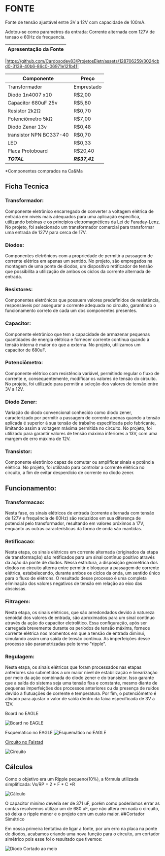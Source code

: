 # FONTE
Fonte de tensão ajustável entre 3V a 12V com capacidade de 100mA.

Adotou-se como parametros da entrada: Corrente alternada com 127V de tensao e 60Hz de frequencia.


| Apresentação da Fonte |
| --- |

|https://github.com/Cardosodev83/ProjetosEletr/assets/128706259/3024cbd0-3139-40b6-86c0-06971e121b41|




| Componente | Preço |
| --- | --- |
| Transformador | Emprestado|
| Diodo 1n4007 x10 | R$2,00|
| Capacitor 680uF 25v | R$5,80 |
| Resistor 2k2Ω | R$0,70 |
| Potenciômetro 5kΩ | R$7,00 |
| Diodo Zener 13v | R$0,48 |
| transistor NPN BC337-40 | R$0,70 |
| LED | R$0,33 |
| Placa Protoboard | R$20,40|
| ***TOTAL*** | ***R$37,41*** |

*Componentes comprados na Ca&Ma 

## Ficha Tecnica
### Transformador: 
Componente eletrônico encarregado de converter a voltagem elétrica de entrada em níveis mais adequados para uma aplicação específica, utilizando bobinas e os princípios eletromagnéticos da Lei de Faraday-Lenz. No projeto, foi selecionado um transformador comercial para transformar uma entrada de 127V para cerca de 17V.
### Diodos:
Componentes eletrônicos com a propriedade de permitir a passagem de corrente elétrica em apenas um sentido. No projeto, são empregados na montagem de uma ponte de diodos, um dispositivo retificador de tensão que possibilita a utilização de ambos os ciclos da corrente alternada de entrada.
### Resistores:
Componentes eletrônicos que possuem valores predefinidos de resistência, responsáveis por assegurar a corrente adequada no circuito, garantindo o funcionamento correto de cada um dos componentes presentes.
### Capacitor:
Componente eletrônico que tem a capacidade de armazenar pequenas quantidades de energia elétrica e fornecer corrente contínua quando a tensão interna é maior do que a externa. No projeto, utilizamos um capacitor de 680uF.
### Potenciômetro:
Componente elétrico com resistência variável, permitindo regular o fluxo de corrente e, consequentemente, modificar os valores de tensão do circuito. No projeto, foi utilizado para permitir a seleção dos valores de tensão entre 3V a 12V.
### Diodo Zener:
Variação do diodo convencional conhecido como diodo zener, caracterizado por permitir a passagem de corrente apenas quando a tensão aplicada é superior à sua tensão de trabalho especificada pelo fabricante, limitando assim a voltagem máxima permitida no circuito. No projeto, foi utilizado para garantir valores de tensão máxima inferiores a 13V, com uma margem de erro máxima de 12V.
### Transistor:
Componente eletrônico capaz de comutar ou amplificar sinais e potência elétrica. No projeto, foi utilizado para controlar a corrente elétrica no circuito, a fim de evitar desperdício de corrente no diodo zener.

## Funcionamento:

### Transformacao:
Nesta fase, os sinais elétricos de entrada (corrente alternada com tensão de 127V e frequência de 60Hz) são reduzidos em sua diferença de potencial pelo transformador, resultando em valores próximos a 17V, enquanto as outras características da forma de onda são mantidas.
### Retificacao:
Nesta etapa, os sinais elétricos em corrente alternada (originados da etapa de transformação) são retificados para um sinal contínuo positivo através da ação da ponte de diodos. Nessa estrutura, a disposição geométrica dos diodos no circuito alterna entre permitir e bloquear a passagem de corrente elétrica, estabelecendo, durante ambos os ciclos da onda, um sentido único para o fluxo de elétrons. O resultado desse processo é uma completa eliminação dos valores negativos de tensão em relação ao eixo das abscissas.
### Filtragem: 
Nesta etapa, os sinais elétricos, que são arredondados devido à natureza senoidal dos valores de entrada, são aproximados para um sinal contínuo através da ação do capacitor eletrolítico. Essa configuração, após ser carregada brevemente durante os períodos de tensão máxima, fornece corrente elétrica nos momentos em que a tensão de entrada diminui, simulando assim uma saída de tensão contínua. As imperfeições desse processo são parametrizadas pelo termo "ripple".
### Regulagem:
Nesta etapa, os sinais elétricos que foram processados nas etapas anteriores são submetidos a um maior nível de estabilização e linearização por meio da ação combinada do diodo zener e do transistor. Isso garante que a saída do sistema seja uma tensão fixa e constante, mesmo diante de pequenas imperfeições dos processos anteriores ou da presença de ruídos devido a flutuações de corrente e temperatura. Por fim, o potenciômetro é ativado para ajustar o valor de saída dentro da faixa especificada de 3V a 12V.

Board no EAGLE

![Board no EAGLE](https://i.imgur.com/DSsR56V.png)

Esquemático no EAGLE
![Esquemático no EAGLE](https://i.imgur.com/WNwCi8H.png)

[Circuito no Falstad](https://www.falstad.com/circuit/circuitjs.html?ctz=CQAgjCAMB0l3BWcA2aAOMB2ALGXyEw1sESQFJyRsBmcgUwFowwAoAN3DACYVKXe3NGijgQyfmkrSo0BKwDuXXmAngAnCrWRFykEJFhN+4VFYAVDYNMG+o7LKJpkmTSSE1ITkdzmkpQgjqEmjckAhIjDBgcNzcNBRSaJjO2Miy6pmsACYgCVqU2HD6kD7gAHJFkNg5eQiCCOlVJWVglXA1uZ4OYSL5dirt1bXdLXUN6YNVNUq2qpT982ZKzb3UUmPcuv3cjeMmIjpKOzanh9vVY6P9R3mX-dgbN6wATuTYPZi8pA43+mE6ADG60oa0eC3qohg8BcmTh8IReTA0DANEwNGQxHUNEycXUsjgbBWGzWPzGRJB+zJzyUZLWIXJrBoDgAXvQAHb0F7MOj8aCYPD5DCaDDwbhMTCiFS81gs8SlPJheU+GwgNmc7mo3QMmhKnWQ27674ffY6VTGnoKulffQgbL0ABmAEMAK4AGwALow3fRchAZNC2G8GfSFbt0vx4KwAOaUh4bfBQ7VhhUpS3nJQhvYuCZmD0gTCQ8MF4j6Pb8EDMNAojAIHEUbDqAU8WQCxs0TxoHHcIzBSUxSj253uj2vcQ2-o5xUyIhhbUTyFG5biM4Fovl5M+bNh0xmnDj3NT3UVijFaHhEAAJXoAGcAJY3j1O9mA+i6NNjD-cIrLr82j+jDobwAZcAEGuAc5KGBvBHgarAAPZ1OIvzUJAmQlLIvD8KwQA)

![Circuito](https://github.com/Cardosodev83/ProjetosEletr/blob/master/Fonte/circuit-20230713-1430.png?raw=true)


## Cálculos

Como o objetivo era  um Ripple pequeno(10%), a fórmula utilizada simplificada: 
Vs/RP = 2 * F * C *R

![Cálculo](https://github.com/Cardosodev83/ProjetosEletr/blob/master/Fonte/IMG-20230707-WA0040.jpg?raw=true)

O capacitor minímo deveria ser de 371 uF, porém como poderiamos errar as contas resolvemos utilizar um de 680 uF, que não altera em nada o circuito, só deixa o ripple menor e o projeto com um custo maior.
##Cortador Simétrico

Em nossa primeira tentativa de ligar a fonte, por um erro na placa na ponte de diodos, acabamos criando uma nova função para o circuito, um cortador simétrico pois esse foi o resultado que tivemos:

![Diodo Cortado ao meio](https://github.com/Cardosodev83/ProjetosEletr/blob/master/Fonte/WhatsApp%20Image%202023-07-10%20at%2022.51.55.jpeg?raw=true)



